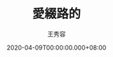 ---
issue: 372
title: 愛綴路的
author: 王秀容
date: 2020-04-09T00:00:00.000+08:00
topic: 生活
difficulty: 1
wikidata: Q131449171
wikidata_link: https://www.wikidata.org/wiki/Q131449171
---